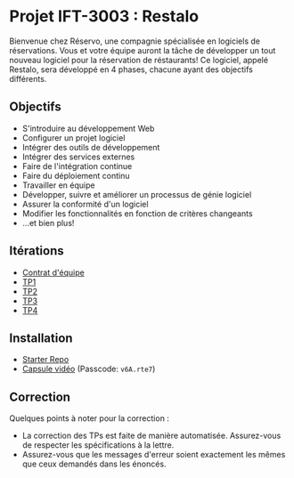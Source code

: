 # Projet IFT-3003 : Restalo

Bienvenue chez Réservo, une compagnie spécialisée en logiciels de réservations. Vous et votre équipe auront la tâche de développer un tout nouveau logiciel pour la réservation de réstaurants! Ce logiciel, appelé Restalo, sera développé en 4 phases, chacune ayant des objectifs différents.

## Objectifs

- S'introduire au développement Web
- Configurer un projet logiciel
- Intégrer des outils de développement
- Intégrer des services externes
- Faire de l'intégration continue
- Faire du déploiement continu
- Travailler en équipe
- Développer, suivre et améliorer un processus de génie logiciel
- Assurer la conformité d'un logiciel
- Modifier les fonctionnalités en fonction de critères changeants
- ...et bien plus!

## Itérations

- [Contrat d'équipe](contrat_équipe.md)
- [TP1](énoncés/TP1)
- [TP2](énoncés/TP2)
- [TP3](énoncés/TP3)
- [TP4](énoncés/TP4)

## Installation

- [Starter Repo](https://github.com/glo2003/A25-Restalo)
- [Capsule vidéo](https://ulaval.zoom.us/rec/share/Ho1CQCqtTJ4Y71qCHvcPMcS6UF7-R1JMz5Satvve2-TrmOnLgIEUQTO88XC3XzUu.yyaUjac4JqxIQnLr) (Passcode: `v6A.rte7`)

## Correction

Quelques points à noter pour la correction :

- La correction des TPs est faite de manière automatisée. Assurez-vous de respecter les spécifications à la lettre.
- Assurez-vous que les messages d'erreur soient exactement les mêmes que ceux demandés dans les énoncés.
